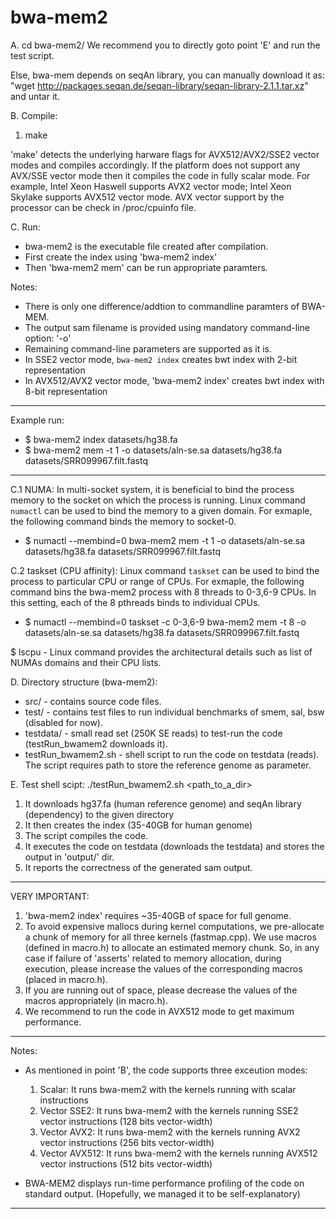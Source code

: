 # bwa-mem2

A. cd bwa-mem2/
We recommend you to directly goto point 'E' and run the test script. 

Else, bwa-mem depends on seqAn library, you can manually download it as:
"wget http://packages.seqan.de/seqan-library/seqan-library-2.1.1.tar.xz" and untar it.


B. Compile:
1. make  

'make' detects the underlying harware flags for AVX512/AVX2/SSE2 vector modes and compiles accordingly.
If the platform does not support any AVX/SSE vector mode then it compiles the code in fully scalar mode.
For example, Intel Xeon Haswell supports AVX2 vector mode; Intel Xeon Skylake supports AVX512
vector mode. AVX vector support by the processor can be check in /proc/cpuinfo file.


C. Run:
- bwa-mem2 is the executable file created after compilation.
- First create the index using 'bwa-mem2 index'
- Then 'bwa-mem2 mem' can be run appropriate paramters.

Notes:
- There is only one difference/addtion to commandline paramters of BWA-MEM.
- The output sam filename is provided using mandatory command-line option: '-o'
- Remaining command-line parameters are supported as it is.
- In SSE2 vector mode, `bwa-mem2 index` creates bwt index with 2-bit representation
- In AVX512/AVX2 vector mode, 'bwa-mem2 index' creates bwt index with 8-bit representation

---------------------
Example run:
- $ bwa-mem2 index datasets/hg38.fa   
- $ bwa-mem2 mem -t 1 -o datasets/aln-se.sa datasets/hg38.fa datasets/SRR099967.filt.fastq
----------------------

C.1 NUMA:
    In multi-socket system, it is beneficial to bind the process memory to the socket on which the process is running. Linux command `numactl` can be used to bind the memory to a given domain. For exmaple, the following command binds the memory to socket-0.

- $ numactl --membind=0 bwa-mem2 mem -t 1 -o datasets/aln-se.sa datasets/hg38.fa datasets/SRR099967.filt.fastq

C.2 taskset (CPU affinity):
    Linux command `taskset` can be used to bind the process to particular CPU or range of CPUs. For exmaple, the following command bins the bwa-mem2 process with 8 threads to 0-3,6-9 CPUs. In this setting, each of the 8 pthreads binds to individual CPUs. 

- $ numactl --membind=0 taskset -c 0-3,6-9 bwa-mem2 mem -t 8 -o datasets/aln-se.sa datasets/hg38.fa datasets/SRR099967.filt.fastq

$ lscpu - Linux command provides the architectural details such as list of NUMAs domains and their CPU lists.


D. Directory structure (bwa-mem2):
- src/ - contains source code files.
- test/ - contains test files to run individual benchmarks of smem, sal, bsw (disabled for now).
- testdata/ - small read set (250K SE reads) to test-run the code (testRun_bwamem2 downloads it).
- testRun_bwamem2.sh - shell script to run the code on testdata (reads). The script requires path to store the reference genome as parameter.


E. Test shell scipt:
./testRun_bwamem2.sh <path_to_a_dir>

1. It downloads hg37.fa (human reference genome) and seqAn library (dependency) to the given directory
2. It then creates the index (35-40GB for human genome)
3. The script compiles the code.
4. It executes the code on testdata (downloads the testdata) and stores the output in 'output/' dir.
5. It reports the correctness of the generated sam output.

----------------------------------------------------------------------------------
VERY IMPORTANT:
1. 'bwa-mem2 index' requires ~35-40GB of space for full genome.
2. To avoid expensive mallocs during kernel computations, we pre-allocate a chunk of memory for all three kernels (fastmap.cpp). We use macros (defined in macro.h) to allocate an estimated memory chunk. So, in any case if failure of 'asserts' related to memory allocation, during execution, please increase the values of the corresponding macros (placed in macro.h).
3. If you are running out of space, please decrease the values of the macros appropriately (in macro.h).
4. We recommend to run the code in AVX512 mode to get maximum performance.

----------------------------------------------------------------------------------
Notes:
- As mentioned in point 'B', the code supports three exceution modes:
  1. Scalar: It runs bwa-mem2 with the kernels running with scalar instructions
  2. Vector SSE2: It runs bwa-mem2 with the kernels running SSE2 vector instructions (128 bits vector-width)
  3. Vector AVX2: It runs bwa-mem2 with the kernels running AVX2 vector instructions (256 bits vector-width)
  4. Vector AVX512: It runs bwa-mem2 with the kernels running AVX512 vector instructions (512 bits vector-width)

- BWA-MEM2 displays run-time performance profiling of the code on standard output. (Hopefully, we managed it to be self-explanatory)

----------------------------------------------------------------------------------

